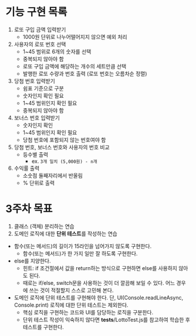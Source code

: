 # 기능 구현 목록

1. 로또 구입 금액 입력받기
     - 1000원 단위로 나누어떨어지지 않으면 예외 처리
2. 사용자의 로또 번호 선택
     - 1~45 범위로 6개의 숫자를 선택
     - 중복되지 않아야 함
     - 로또 구입 금액에 해당하는 개수의 세트만큼 선택
     - 발행한 로또 수량과 번호 출력 (로또 번호는 오름차순 정렬)
3. 당첨 번호 입력받기
     - 쉼표 기준으로 구분
     - 숫자인지 확인 필요
     - 1~45 범위인지 확인 필요
     - 중복되지 않아야 함
4. 보너스 번호 입력받기
     - 숫자인지 확인
     - 1~45 범위인지 확인 필요
     - 당첨 번호에 포함되지 않는 번호여야 함
5. 당첨 번호, 보너스 번호와 사용자의 번호 비교
     - 등수별 출력
       - ex. `3개 일치 (5,000원) - n개`
6. 수익률 출력
     - 소숫점 둘째자리에서 반올림
     - % 단위로 출력




# 3주차 목표

1. 클래스 (객체) 분리하는 연습
2. 도메인 로직에 대한 **단위 테스트**를 작성하는 연습


- 함수(또는 메서드)의 길이가 15라인을 넘어가지 않도록 구현한다.
  - 함수(또는 메서드)가 한 가지 일만 잘 하도록 구현한다.
- else를 지양한다.
  - 힌트: if 조건절에서 값을 return하는 방식으로 구현하면 else를 사용하지 않아도 된다.
  - 때로는 if/else, switch문을 사용하는 것이 더 깔끔해 보일 수 있다. 어느 경우에 쓰는 것이 적절할지 스스로 고민해 본다.
- 도메인 로직에 단위 테스트를 구현해야 한다. 단, UI(Console.readLineAsync, Console.print) 로직에 대한 단위 테스트는 제외한다.
  - 핵심 로직을 구현하는 코드와 UI를 담당하는 로직을 구분한다.
  - 단위 테스트 작성이 익숙하지 않다면 __tests__/LottoTest.js를 참고하여 학습한 후 테스트를 구현한다.